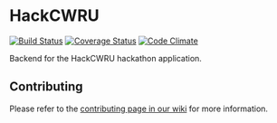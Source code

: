 # HackCWRU

[![Build Status](https://travis-ci.org/hacsoc/hack_cwru.svg?branch=master)](https://travis-ci.org/hacsoc/hack_cwru)
[![Coverage Status](https://coveralls.io/repos/hacsoc/hack_cwru/badge.svg)](https://coveralls.io/r/hacsoc/hack_cwru)
[![Code Climate](https://codeclimate.com/github/hacsoc/hack_cwru/badges/gpa.svg)](https://codeclimate.com/github/hacsoc/hack_cwru)

Backend for the HackCWRU hackathon application.

## Contributing

Please refer to the
[contributing page in our wiki](https://github.com/hacsoc/hack_cwru/wiki/Contributing)
for more information.

